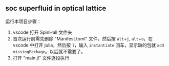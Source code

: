 ## soc superfluid in optical lattice
运行本项目步骤：
1. vscode 打开 SpinHall 文件夹
2. 首次运行前需先删除 "Manifest.toml" 文件，然后按 `alt`+`j`, `alt`+`o`，在 vscode 中打开 julia，然后按 `]`，输入 `instantiate` 回车，显示缺的包就 `add missingPackage`。以后就不需要了。
3. 打开 "main.jl" 文件逐段执行

